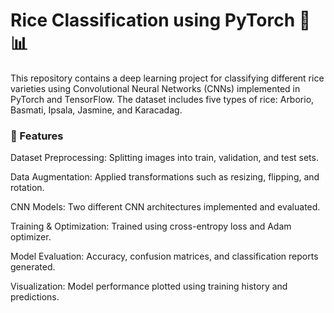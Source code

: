 # Rice Classification using PyTorch 🌾📊
This repository contains a deep learning project for classifying different rice varieties using Convolutional Neural Networks (CNNs) implemented in PyTorch and TensorFlow. The dataset includes five types of rice: Arborio, Basmati, Ipsala, Jasmine, and Karacadag.


### 🚀 Features

Dataset Preprocessing: Splitting images into train, validation, and test sets.

Data Augmentation: Applied transformations such as resizing, flipping, and rotation.

CNN Models: Two different CNN architectures implemented and evaluated.

Training & Optimization: Trained using cross-entropy loss and Adam optimizer.

Model Evaluation: Accuracy, confusion matrices, and classification reports generated.

Visualization: Model performance plotted using training history and predictions.
